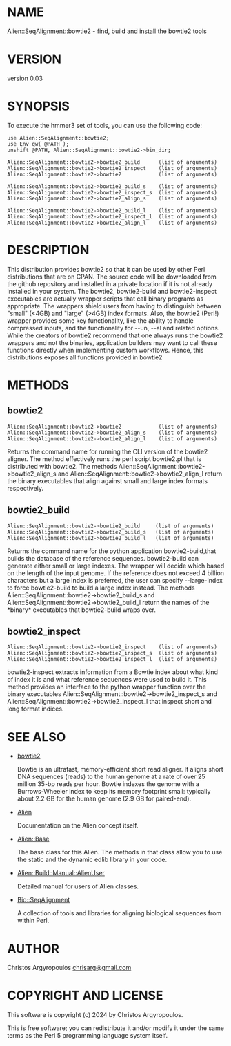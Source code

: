 # NAME

Alien::SeqAlignment::bowtie2 - find, build and install the bowtie2 tools

# VERSION

version 0.03

# SYNOPSIS

To execute the hmmer3 set of tools, you can use the following code:

    use Alien::SeqAlignment::bowtie2;
    use Env qw( @PATH );
    unshift @PATH, Alien::SeqAlignment::bowtie2->bin_dir;
    
    Alien::SeqAlignment::bowtie2->bowtie2_build      (list of arguments)
    Alien::SeqAlignment::bowtie2->bowtie2_inspect    (list of arguments)
    Alien::SeqAlignment::bowtie2->bowtie2            (list of arguments)
    
    Alien::SeqAlignment::bowtie2->bowtie2_build_s    (list of arguments)
    Alien::SeqAlignment::bowtie2->bowtie2_inspect_s  (list of arguments)
    Alien::SeqAlignment::bowtie2->bowtie2_align_s    (list of arguments)

    Alien::SeqAlignment::bowtie2->bowtie2_build_l    (list of arguments)
    Alien::SeqAlignment::bowtie2->bowtie2_inspect_l  (list of arguments)
    Alien::SeqAlignment::bowtie2->bowtie2_align_l    (list of arguments)

# DESCRIPTION

This distribution provides bowtie2 so that it can be used by other
Perl distributions that are on CPAN.  The source code will be downloaded
from the github repository and installed in a private location if it is 
not already installed in your system. The bowtie2, bowtie2-build and 
bowtie2-inspect executables are actually wrapper scripts that call binary 
programs as appropriate. The wrappers shield users from having to distinguish 
between "small" (<4GB) and "large" (>4GB)  index formats. 
Also, the bowtie2 (Perl!) wrapper provides some key functionality, 
like the ability to handle compressed inputs, and the functionality 
for --un, --al and related options. While the creators of bowtie2 recommend 
that one always runs the bowtie2 wrappers and not the binaries, application
builders may want to call these functions directly when implementing custom
workflows. Hence, this distributions exposes all functions provided in bowtie2

# METHODS

## bowtie2

    Alien::SeqAlignment::bowtie2->bowtie2            (list of arguments)
    Alien::SeqAlignment::bowtie2->bowtie2_align_s    (list of arguments)
    Alien::SeqAlignment::bowtie2->bowtie2_align_l    (list of arguments)
     

Returns the command name for running the CLI version of the bowtie2 aligner.
The method effectively runs the perl script bowtie2.pl that is distributed
with bowtie2. The methods Alien::SeqAlignment::bowtie2->bowtie2\_align\_s and
Alien::SeqAlignment::bowtie2->bowtie2\_align\_l return the binary executables
that align against small and large index formats respectively.

## bowtie2\_build

    Alien::SeqAlignment::bowtie2->bowtie2_build     (list of arguments)
    Alien::SeqAlignment::bowtie2->bowtie2_build_s   (list of arguments)
    Alien::SeqAlignment::bowtie2->bowtie2_build_l   (list of arguments)
     

Returns the command name for the python application bowtie2-build,that builds 
the database of the reference sequences. bowtie2-build can generate either 
small or large indexes. The wrapper will decide which based on the length of 
the input genome. If the reference does not exceed 4 billion characters but 
a large index is preferred, the user can specify --large-index to force 
bowtie2-build to build a large index instead.
The methods Alien::SeqAlignment::bowtie2->bowtie2\_build\_s and 
Alien::SeqAlignment::bowtie2->bowtie2\_build\_l return the names of the \*binary\*
executables that bowtie2-build wraps over.

## bowtie2\_inspect

    Alien::SeqAlignment::bowtie2->bowtie2_inspect    (list of arguments)
    Alien::SeqAlignment::bowtie2->bowtie2_inspect_s  (list of arguments)
    Alien::SeqAlignment::bowtie2->bowtie2_inspect_l  (list of arguments)
    

bowtie2-inspect extracts information from a Bowtie index about what kind of 
index it is and what reference sequences were used to build it. This method 
provides an interface to the python wrapper function over the binary 
executables Alien::SeqAlignment::bowtie2->bowtie2\_inspect\_s and
Alien::SeqAlignment::bowtie2->bowtie2\_inspect\_l that inspect short and long
format indices. 

# SEE ALSO

- [bowtie2](https://bowtie-bio.sourceforge.net/index.shtml)

    Bowtie is an ultrafast, memory-efficient short read aligner. It aligns short 
    DNA sequences (reads) to the human genome at a rate of over 25 million 
    35-bp reads per hour. Bowtie indexes the genome with a Burrows-Wheeler index 
    to keep its memory footprint small: typically about 2.2 GB for the human 
    genome (2.9 GB for paired-end). 

- [Alien](https://metacpan.org/pod/Alien)

    Documentation on the Alien concept itself.

- [Alien::Base](https://metacpan.org/pod/Alien::Base)

    The base class for this Alien. The methods in that class allow you to use
    the static and the dynamic edlib library in your code. 

- [Alien::Build::Manual::AlienUser](https://metacpan.org/dist/Alien-Build/view/lib/Alien/Build/Manual/AlienUser.pod)

    Detailed manual for users of Alien classes.

- [Bio::SeqAlignment](https://metacpan.org/pod/Bio::SeqAlignment)

    A collection of tools and libraries for aligning biological sequences 
    from within Perl. 

# AUTHOR

Christos Argyropoulos <chrisarg@gmail.com>

# COPYRIGHT AND LICENSE

This software is copyright (c) 2024 by Christos Argyropoulos.

This is free software; you can redistribute it and/or modify it under
the same terms as the Perl 5 programming language system itself.
